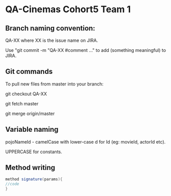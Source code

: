 # QA-Cinemas Cohort5 Team 1

## Branch naming convention:
QA-XX where XX is the issue name on JIRA.

Use "git commit -m "QA-XX #comment ..." to add (something meaningful) to JIRA.

## Git commands
To pull new files from master into your branch:

git checkout QA-XX

git fetch master

git merge origin/master

## Variable naming
pojoNameId - camelCase with lower-case d for Id (eg: movieId, actorId etc).

UPPERCASE for constants.

## Method writing
```java
method signature(params){
//code
}
```
